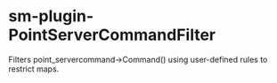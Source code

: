 # sm-plugin-PointServerCommandFilter
Filters point_servercommand->Command() using user-defined rules to restrict maps.
